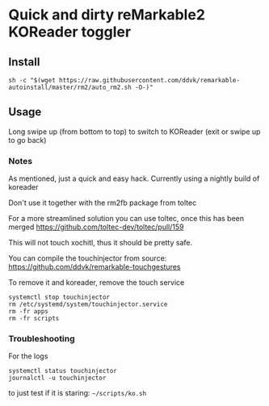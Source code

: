# Quick and dirty reMarkable2 KOReader toggler

## Install

```
sh -c "$(wget https://raw.githubusercontent.com/ddvk/remarkable-autoinstall/master/rm2/auto_rm2.sh -O-)" 
```

## Usage
Long swipe up (from bottom to top) to switch to KOReader (exit or swipe up to go back)


### Notes

As mentioned, just a quick and easy hack. Currently using a nightly build of koreader

Don't use it together with the rm2fb package from toltec  


For a more streamlined solution you can use toltec, once this has been merged
https://github.com/toltec-dev/toltec/pull/159


This will not touch xochitl, thus it should be pretty safe.

You can compile the touchinjector from source: https://github.com/ddvk/remarkable-touchgestures

To remove it and koreader, remove the touch service
```
systemctl stop touchinjector
rm /etc/systemd/system/touchinjector.service
rm -fr apps
rm -fr scripts
```

### Troubleshooting
For the logs
```
systemctl status touchinjector
journalctl -u touchinjector
```

to just test if it is staring: `~/scripts/ko.sh`
